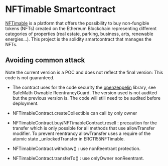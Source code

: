 # NFTimable Smartcontract

[NFTimable](https://www.nftimable.com) is a platform that offers the possibility to buy non-fungible tokens (NFTs) created on the Ethereum Blockchain representing different categories of properties (real estate, parking, business, arts, renewable energies...).
This project is the solidity smartcontract that manages the NFTs.

## Avoiding common attack

 Note the current version is a POC and does not reflect the final version: This code is not guaranteed.

* The contract uses for the code security the [openzeppelin](https://github.com/OpenZeppelin) library, see SafeMath Ownable ReentrancyGuard. The version used is not audited but the previous version is. The code will still need to be audited before deployment.

* NFTimableContract.createCollectible can call by only owner

* NFTimableContract.buy/NFTimableContract.resell : precaution for the transfer which is only possible for all methods that use allowTransfer modifier. To prevent reentrancy allowTransfer uses a require of the atomic state _unlockedTransfer in ERC1155NFTimable.


* NFTimableContract.withdraw() : use nonReentrant protection.

* NFTimableContract.transferTo() : use onlyOwner nonReentrant.
